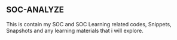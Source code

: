 SOC-ANALYZE
--------------

This is contain my SOC and SOC Learning related codes, Snippets, Snapshots and any learning materials that i will explore.
